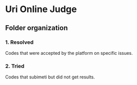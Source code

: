 # Uri Online Judge

## Folder organization

### 1. Resolved

Codes that were accepted by the platform on specific issues.

### 2. Tried

Codes that subimeti but did not get results.
